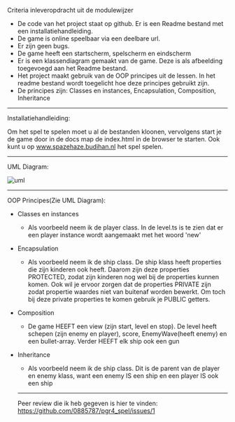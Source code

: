Criteria inleveropdracht uit de modulewijzer
- De code van het project staat op github. Er is een Readme bestand met een installatiehandleiding.
- De game is online speelbaar via een deelbare url.
- Er zijn geen bugs.
- De game heeft een startscherm, spelscherm en eindscherm
- Er is een klassendiagram gemaakt van de game. Deze is als afbeelding toegevoegd aan het Readme bestand.
- Het project maakt gebruik van de OOP principes uit de lessen. In het readme bestand wordt toegelicht hoe deze principes gebruikt zijn. 
- De principes zijn: Classes en instances, Encapsulation, Composition, Inheritance

----------------------------------------------------------------------------------------------------------------------------------

Installatiehandleiding:

Om het spel te spelen moet u al de bestanden kloonen, vervolgens start je de game door in de docs map de index.html in de browser te starten. Ook kunt u op www.spazehaze.budihan.nl het spel spelen.

------------------------------------------------------------------------------------------------------------------------------------

UML Diagram:

 ![uml](https://user-images.githubusercontent.com/15815389/27265102-b903c790-548f-11e7-8c3c-3945c3123516.PNG)
 
-------------------------------------------------------------------------------------------------------------------------------------

OOP Principes(Zie UML Diagram):

- Classes en instances
  - Als voorbeeld neem ik de player class. In de level.ts is te zien dat er een player instance wordt aangemaakt met het woord 'new'
- Encapsulation
  - Als voorbeeld neem ik de ship class. De ship klass heeft properties die zijn kinderen ook heeft. Daarom zijn deze properties PROTECTED, zodat zijn kinderen nog wel bij de properties kunnen komen. Ook wil je ervoor zorgen dat de properties PRIVATE zijn zodat propertie waardes niet van buitenaf worden bewerkt. Om toch bij deze private properties te komen gebruik je PUBLIC getters.
- Composition
  - De game HEEFT een view (zijn start, level en stop). De level heeft schepen (zijn enemy en player), score, EnemyWave(heeft enemy) en een bullet-array. Verder HEEFT elk ship ook een gun
- Inheritance
  - Als voorbeeld neem ik de ship class. Dit is de parent van de player en enemy klass, want een enemy IS een ship en een player IS ook een ship
  
  -----------------------------------------------------------------------------------------------------------------------------------
  
  Peer review die ik heb gegeven is hier te vinden: https://github.com/0885787/pgr4_spel/issues/1




